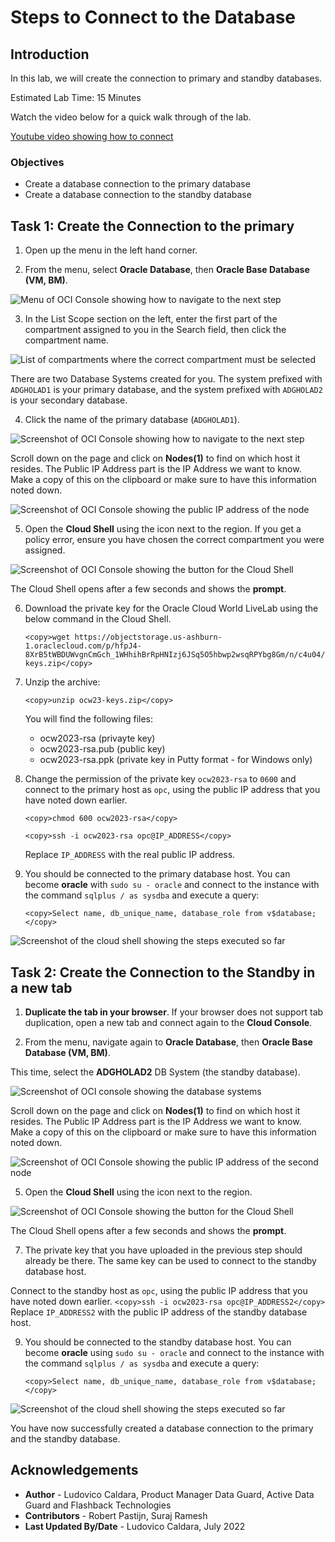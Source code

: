 # Steps to Connect to the Database

## Introduction
In this lab, we will create the connection to primary and standby databases.

Estimated Lab Time: 15 Minutes

Watch the video below for a quick walk through of the lab.

[Youtube video showing how to connect](youtube:6Dp49VXqjtQ)

### Objectives
- Create a database connection to the primary database
- Create a database connection to the standby database

## Task 1: Create the Connection to the primary

<if type="livelabs">

1. Open up the menu in the left hand corner.  

2. From the menu, select **Oracle Database**, then **Oracle Base Database (VM, BM)**.

  ![Menu of OCI Console showing how to navigate to the next step](https://oracle-livelabs.github.io/common/images/console/database-dbcs.png " ")

3. In the List Scope section on the left, enter the first part of the compartment assigned to you in the Search field, then click the compartment name.

  ![List of compartments where the correct compartment must be selected](images/select-compartment-livelabs.png)


   There are two Database Systems created for you. The system prefixed with `ADGHOLAD1` is your primary database, and the system prefixed with `ADGHOLAD2` is your secondary database.

</if>

4. Click the name of the primary database (`ADGHOLAD1`).

  ![Screenshot of OCI Console showing how to navigate to the next step](images/db-systems-livelabs.png)

  Scroll down on the page and click on **Nodes(1)** to find on which host it resides.
  The Public IP Address part is the IP Address we want to know. Make a copy of this on the clipboard or make sure to have this information noted down.

  ![Screenshot of OCI Console showing the public IP address of the node](./images/nodes-1.png)

5. Open the **Cloud Shell** using the icon next to the region.  If you get a policy error, ensure you have chosen the correct compartment you were assigned.

  ![Screenshot of OCI Console showing the button for the Cloud Shell](./images/cloud-shell.png)

  The Cloud Shell opens after a few seconds and shows the **prompt**.

6. Download the private key for the Oracle Cloud World LiveLab using the below command in the Cloud Shell.
    ````
    <copy>wget https://objectstorage.us-ashburn-1.oraclecloud.com/p/hfpJ4-8XrB5tWBDUWvgnCmGch_1WHhihBrRpHNIzj6JSq5O5hbwp2wsqRPYbg8Gm/n/c4u04/b/livelabsfiles/o/labfiles/ocw23-keys.zip</copy>
    ````

7. Unzip the archive:
    ```
    <copy>unzip ocw23-keys.zip</copy>
    ```

   You will find the following files:

      * ocw2023-rsa (privayte key)
      * ocw2023-rsa.pub (public key)
      * ocw2023-rsa.ppk (private key in Putty format - for Windows only)


8. Change the permission of the private key `ocw2023-rsa` to `0600` and connect to the primary host as `opc`, using the public IP address that you have noted down earlier.
    ````
    <copy>chmod 600 ocw2023-rsa</copy>
    ````

    ````
    <copy>ssh -i ocw2023-rsa opc@IP_ADDRESS</copy>
    ````

    Replace `IP_ADDRESS` with the real public IP address.


9. You should be connected to the primary database host. You can become **oracle** with `sudo su - oracle` and connect to the instance with the command `sqlplus / as sysdba` and execute a query:

    ````
    <copy>Select name, db_unique_name, database_role from v$database;</copy>
    ````

  ![Screenshot of the cloud shell showing the steps executed so far](./images/connect-primary.png)


## Task 2: Create the Connection to the Standby in a new tab

1. **Duplicate the tab in your browser**. If your browser does not support tab duplication, open a new tab and connect again to the **Cloud Console**.

2. From the menu, navigate again to **Oracle Database**, then  **Oracle Base Database (VM, BM)**.

  This time, select the **ADGHOLAD2** DB System (the standby database).

  ![Screenshot of OCI console showing the database systems](images/db-systems-livelabs.png)

  Scroll down on the page and click on **Nodes(1)** to find on which host it resides.
  The Public IP Address part is the IP Address we want to know. Make a copy of this on the clipboard or make sure to have this information noted down.

  ![Screenshot of OCI Console showing the public IP address of the second node](./images/nodes-2.png)

5. Open the **Cloud Shell** using the icon next to the region.

  ![Screenshot of OCI Console showing the button for the Cloud Shell](./images/cloud-shell.png)

  The Cloud Shell opens after a few seconds and shows the **prompt**.

7. The private key that you have uploaded in the previous step should already be there. The same key can be used to connect to the standby database host.

  Connect to the standby host as `opc`, using the public IP address that you have noted down earlier.
    ````
    <copy>ssh -i ocw2023-rsa opc@IP_ADDRESS2</copy>
    ````
    Replace `IP_ADDRESS2` with the public IP address of the standby database host.

9. You should be connected to the standby database host. You can become **oracle** using `sudo su - oracle` and connect to the instance with the command `sqlplus / as sysdba` and execute a query:

    ````
    <copy>Select name, db_unique_name, database_role from v$database;</copy>
    ````

  ![Screenshot of the cloud shell showing the steps executed so far](./images/connect-standby.png)

You have now successfully created a database connection to the primary and the standby database.

## Acknowledgements

- **Author** - Ludovico Caldara, Product Manager Data Guard, Active Data Guard and Flashback Technologies
- **Contributors** - Robert Pastijn, Suraj Ramesh
- **Last Updated By/Date** -  Ludovico Caldara, July 2022
